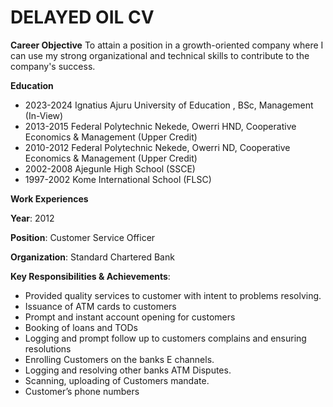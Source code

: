 # DELAYED OIL CV
**Career Objective**
To attain a position in a growth-oriented company where I can use my strong organizational and technical skills to contribute to the company's success.

**Education**
* 2023-2024 Ignatius Ajuru University of Education ,
            BSc, Management  (In-View)
* 2013-2015	Federal Polytechnic Nekede, Owerri
		        HND, Cooperative Economics & Management (Upper Credit)
* 2010-2012	Federal Polytechnic Nekede, Owerri
		        ND, Cooperative Economics & Management (Upper Credit)
* 2002-2008 Ajegunle High School (SSCE)
* 1997-2002	Kome International School (FLSC)

**Work Experiences**

**Year**: 2012

**Position**:  Customer Service Officer 

**Organization**: Standard Chartered Bank

**Key Responsibilities & Achievements**: 
* Provided quality services to customer with intent to problems resolving.
* Issuance of ATM cards to customers
* Prompt and instant account opening for customers 
* Booking of loans and TODs
* Logging and prompt follow up to customers complains and ensuring resolutions
* Enrolling Customers on the banks E channels.
* Logging and resolving other banks ATM Disputes.
* Scanning, uploading of Customers mandate.
* Customer’s phone numbers

